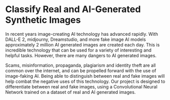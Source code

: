 # Classify Real and AI-Generated Synthetic Images

In recent years image-creating AI technology has advanced rapidly. With DALL-E 2, midjourny, Dreamstudio, and more fake image AI models approximately 2 million AI generated images are created each day. This is incredible technology that can be used for a variety of interesting and helpful tasks. However, there are many dangers to AI generated images.

Scams, misinformation, propaganda, plagiarism and identity theft are all common over the internet, and can be propelled forward with the use of image-faking AI. Being able to distinguish between real and fake images will help combat the negative uses of this technology. Our project is designed to differentiate between real and fake images, using a Convolutional Neural Network trained on a dataset of real and AI generated images.
